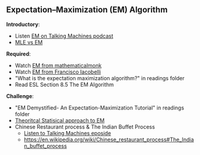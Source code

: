 Expectation–Maximization (EM) Algorithm  
----

__Introductory__:

- Listen [EM on Talking Machines podcast](http://www.thetalkingmachines.com/blog/2015/10/9/machine-learning-mastery-and-cancer-clusters)
- [MLE vs EM](http://www.statisticshowto.com/em-algorithm-expectation-maximization/)

__Required__:

- Watch [EM from mathematicalmonk](https://www.youtube.com/watch?v=AnbiNaVp3eQ)
- Watch [EM from Francisco Iacobelli](https://www.youtube.com/watch?v=7e65vXZEv5Q)
- "What is the expectation maximization algorithm?" in readings folder
- Read ESL Section 8.5 The EM Algorithm

__Challenge__:

- "EM Demystified- An Expectation-Maximization Tutorial" in readings folder
- [Theoritcal Statisical approach to EM](http://www.stat.ucla.edu/~dinov/courses_students.dir/04/Spring/Stat233.dir/STAT233_notes.dir/EM_Tutorial)
- Chinese Restaurant process & The Indian Buffet Process    
    + [Listen to Talking Machines eposide](http://www.thetalkingmachines.com/blog/2015/3/26/3mixrq61fb0tff4kn0mrkzsw2xma98)
    - https://en.wikipedia.org/wiki/Chinese_restaurant_process#The_Indian_buffet_process